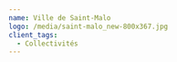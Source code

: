 ```yaml
---
name: Ville de Saint-Malo
logo: /media/saint-malo_new-800x367.jpg
client_tags:
  - Collectivités
---
```

